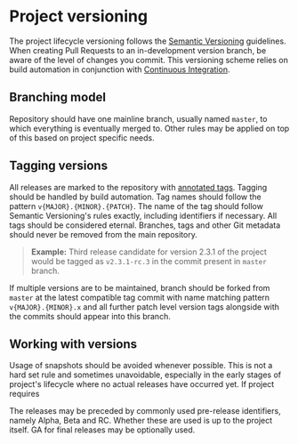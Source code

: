 # Project versioning

The project lifecycle versioning follows the [Semantic Versioning](http://semver.org/) guidelines. When creating Pull 
Requests to an in-development version branch, be aware of the level of changes you commit. This versioning scheme relies
on build automation in conjunction with [Continuous Integration](http://en.wikipedia.org/wiki/Continuous_integration).

## Branching model

Repository should have one mainline branch, usually named `master`, to which everything is eventually merged to. Other rules may be applied on top of this based on project specific needs.

## Tagging versions

All releases are marked to the repository with [annotated tags](http://git-scm.com/book/en/v2/Git-Basics-Tagging#Annotated-Tags). Tagging should be handled by build automation. Tag names should follow the pattern `v{MAJOR}.{MINOR}.{PATCH}`. The name of the tag should follow Semantic Versioning's rules exactly, including identifiers if necessary. All tags should be considered eternal. Branches, tags and other Git metadata should never be removed from the main repository. 

> **Example:**
>  Third release candidate for version 2.3.1 of the project would be tagged as `v2.3.1-rc.3` in the commit present in `master` branch.

If multiple versions are to be maintained, branch should be forked from `master` at the latest compatible tag commit with name matching pattern `v{MAJOR}.{MINOR}.x` and all further patch level version tags alongside with the commits should appear into this branch.

## Working with versions

Usage of snapshots should be avoided whenever possible. This is not a hard set rule and sometimes unavoidable, especially in the early stages of project's lifecycle where no actual releases have occurred yet. If project requires

The releases may be preceded by commonly used pre-release identifiers, namely Alpha, Beta and RC. Whether these are used is up to the project itself. GA for final releases may be optionally used.